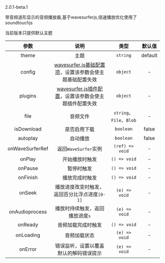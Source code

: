 2.0.1-beta.1

带音频波形显示的音频播放器,基于wavesurferjs,倍速播放优化使用了soundtouchjs

当前版本只提供默认主题

|      参数       |                             说明                             |          类型          | 默认值  |
| :-------------: | :----------------------------------------------------------: | :--------------------: | :-----: |
|      theme      |                             主题                             |        `string`        | default |
|     config      | [wavesurfer.js基础配置项](https://wavesurfer-js.org/docs/options.html)，设置该参数会使主题基础配置失效 |        `object`        |    -    |
|     plugins     | [wavesurfer.js插件配置](https://wavesurfer-js.org/plugins/)，设置该参数会使主题插件配置失效 |        `object`        |    -    |
|      file       |                           音频文件                           | `string`、`File`、`Blob` |    -    |
|   isDownload    |                         是否启用下载                         |       `boolean`        |  false  |
|    autoplay     |                           自动播放                         |       `boolean`        |  false  |
| onWaveSurferRef |                     返回`WaveSurfer`实例                     |    `(ref) => void`     |    -    |
|     onPlay      |                        开始播放时触发                        |      `() => void`      |    -    |
|     onPause     |                          暂停时触发                          |      `() => void`      |    -    |
|    onFinish     |                        播放完成时触发                        |      `() => void`      |    -    |
|     onSeek      |        播放进度改变时触发，返回百分比浮点进度`[0-1]`         |     `(e) => void`      |    -    |
| onAudioprocess  |               播放时持续触发，返回播放进度`s`                |     `(e) => void`      |    -    |
|     onReady     |                      音频加载完成时触发                      |      `() => void`      |    -    |
|    onLoading    |                         音频加载状态                         |     `(e) => void`      |    -    |
|     onError     |            错误监听，设置以覆盖默认的解码错误提示            |     `(e) => void`      |    -    |



